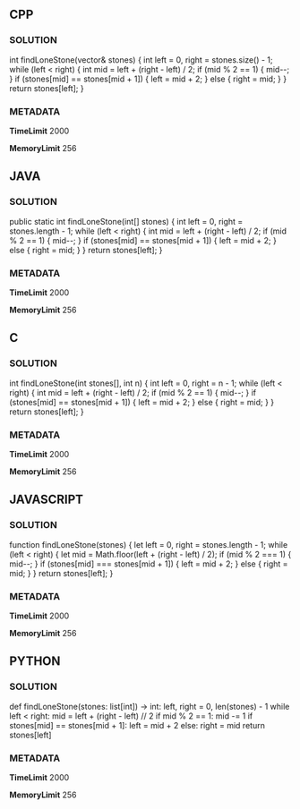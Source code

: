 ## CPP

### SOLUTION

int findLoneStone(vector<int>& stones) {
    int left = 0, right = stones.size() - 1;
    while (left < right) {
        int mid = left + (right - left) / 2;
        if (mid % 2 == 1) {
            mid--; 
        }
        if (stones[mid] == stones[mid + 1]) {
            left = mid + 2;
        } 
        else {
            right = mid;
        }
    }
    return stones[left];
}


### METADATA

**TimeLimit**
2000

**MemoryLimit**
256

## JAVA

### SOLUTION

public static int findLoneStone(int[] stones) {
    int left = 0, right = stones.length - 1;
    while (left < right) {
        int mid = left + (right - left) / 2;
        if (mid % 2 == 1) {
            mid--;
        }
        if (stones[mid] == stones[mid + 1]) {
            left = mid + 2;
        } else {
            right = mid;
        }
    }
    return stones[left];
}



### METADATA

**TimeLimit**
2000

**MemoryLimit**
256

## C

### SOLUTION

int findLoneStone(int stones[], int n) {
    int left = 0, right = n - 1;
    while (left < right) {
        int mid = left + (right - left) / 2;
        if (mid % 2 == 1) {
            mid--;
        }
        if (stones[mid] == stones[mid + 1]) {
            left = mid + 2;
        } else {
            right = mid;
        }
    }
    return stones[left];
}

### METADATA

**TimeLimit**
2000

**MemoryLimit**
256

## JAVASCRIPT

### SOLUTION

function findLoneStone(stones) {
    let left = 0, right = stones.length - 1;
    while (left < right) {
        let mid = Math.floor(left + (right - left) / 2);
        if (mid % 2 === 1) {
            mid--;
        }
        if (stones[mid] === stones[mid + 1]) {
            left = mid + 2;
        } else {
            right = mid;
        }
    }
    return stones[left];
}


### METADATA

**TimeLimit**
2000

**MemoryLimit**
256

## PYTHON

### SOLUTION

def findLoneStone(stones: list[int]) -> int:
    left, right = 0, len(stones) - 1
    while left < right:
        mid = left + (right - left) // 2
        if mid % 2 == 1:
            mid -= 1
        if stones[mid] == stones[mid + 1]:
            left = mid + 2
        else:
            right = mid
    return stones[left]

### METADATA

**TimeLimit**
2000

**MemoryLimit**
256
